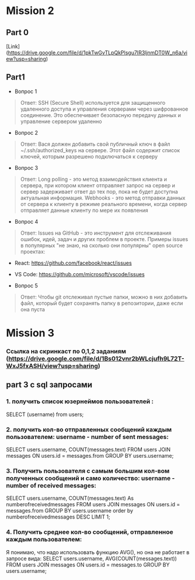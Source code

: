 # Mission 2

## Part 0

[Link] (https://drive.google.com/file/d/1pkTwGvTLpQkPlsgu7IR3ljnmDT0W_n6a/view?usp=sharing)

## Part1

- Вопрос 1	 
> Ответ: SSH (Secure Shell) используется для защищенного удаленного доступа и управления серверами через шифрованное соединение. Это обеспечивает безопасную передачу данных и управление сервером удаленно  

- Вопрос 2	 
> Ответ: Вася должен добавить свой публичный ключ в файл ~/.ssh/authorized_keys на сервере. Этот файл содержит список ключей, которым разрешено подключаться к серверу  

- Вопрос 3	 
> Ответ: Long polling - это метод взаимодействия клиента и сервера, при котором клиент отправляет запрос на сервер и сервер задерживает ответ до тех пор, пока не будет доступна актуальная информация. Webhooks - это метод отправки данных от сервера к клиенту в режиме реального времени, когда сервер отправляет данные клиенту по мере их появления  

- Вопрос 4	 
> Ответ: Issues на GitHub - это инструмент для отслеживания ошибок, идей, задач и других проблем в проекте. Примеры issues в популярных "не знаю, на сколько они популярны" open source проектах: 
- React:
https://github.com/facebook/react/issues
- VS Code:
https://github.com/microsoft/vscode/issues  

- Вопрос 5	 
> Ответ: Чтобы git отслеживал пустые папки, можно в них добавить файл, который будет сохранять папку в репозитории, даже если она пуста  

# Mission 3

###  Ссылка на скринкаст по 0,1,2 заданиям (https://drive.google.com/file/d/1Bs012vnr2bWLcjufh9L72T-WxJ5fxASH/view?usp=sharing)

## part 3 с sql запросами
### 1. получить список юзернеймов пользователей : 
SELECT (username) from users;
### 2. получить кол-во отправленных сообщений каждым пользователем: username - number of sent messages:
SELECT users.username, COUNT(messages.text) 
FROM users
JOIN messages ON users.id = messages.from
GROUP BY users.username;
### 3. Получить пользователя с самым большим кол-вом полученных сообщений и само количество: username - number of received messages:
SELECT users.username, COUNT(messages.text) As numberofreceivedmessages
FROM users
JOIN messages ON users.id = messages.from
GROUP BY users.username
order by numberofreceivedmessages DESC
LIMIT 1;
### 4. Получить среднее кол-во сообщений, отправленное каждым пользователем:
Я понимаю, что надо использовать функцию AVG(), но она не работает в запросе вида: 
SELECT users.username, AVG(COUNT(messages.text)) 
FROM users
JOIN messages ON users.id = messages.to
GROUP BY users.username;
